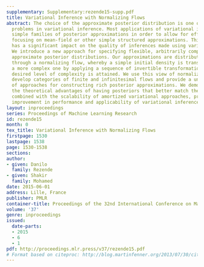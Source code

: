 ```yaml
---
supplementary: Supplementary:rezende15-supp.pdf
title: Variational Inference with Normalizing Flows
abstract: The choice of the approximate posterior distribution is one of the core
  problems in variational inference. Most applications of variational inference employ
  simple families of posterior approximations in order to allow for efficient inference,
  focusing on mean-field or other simple structured approximations. This restriction
  has a significant impact on the quality of inferences made using variational methods.
  We introduce a new approach for specifying flexible, arbitrarily complex and scalable
  approximate posterior distributions. Our approximations are distributions constructed
  through a normalizing flow, whereby a simple initial density is transformed into
  a more complex one by applying a sequence of invertible transformations until a
  desired level of complexity is attained. We use this view of normalizing flows to
  develop categories of finite and infinitesimal flows and provide a unified view
  of approaches for constructing rich posterior approximations. We demonstrate that
  the theoretical advantages of having posteriors that better match the true posterior,
  combined with the scalability of amortized variational approaches, provides a clear
  improvement in performance and applicability of variational inference.
layout: inproceedings
series: Proceedings of Machine Learning Research
id: rezende15
month: 0
tex_title: Variational Inference with Normalizing Flows
firstpage: 1530
lastpage: 1538
page: 1530-1538
sections: 
author:
- given: Danilo
  family: Rezende
- given: Shakir
  family: Mohamed
date: 2015-06-01
address: Lille, France
publisher: PMLR
container-title: Proceedings of the 32nd International Conference on Machine Learning
volume: '37'
genre: inproceedings
issued:
  date-parts:
  - 2015
  - 6
  - 1
pdf: http://proceedings.mlr.press/v37/rezende15.pdf
# Format based on citeproc: http://blog.martinfenner.org/2013/07/30/citeproc-yaml-for-bibliographies/
---
```

